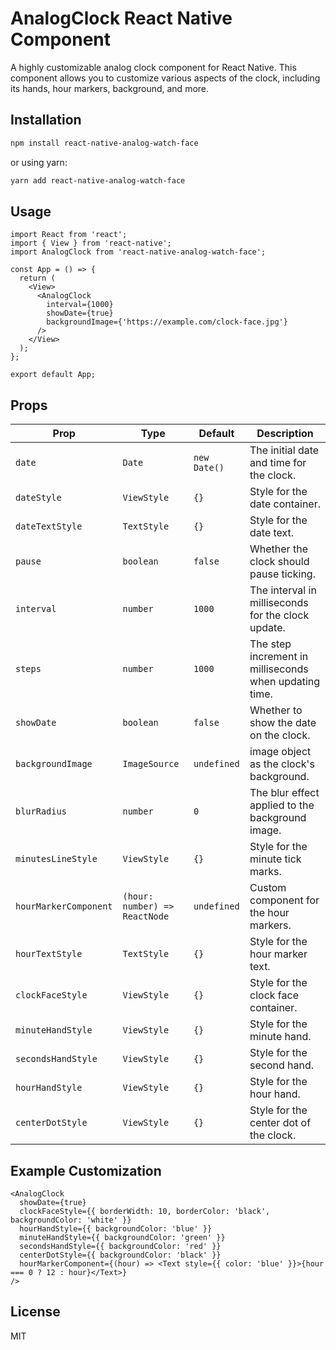 # AnalogClock React Native Component

A highly customizable analog clock component for React Native. This component allows you to customize various aspects of the clock, including its hands, hour markers, background, and more.

## Installation

```sh
npm install react-native-analog-watch-face
```

or using yarn:

```sh
yarn add react-native-analog-watch-face
```

## Usage

```tsx
import React from 'react';
import { View } from 'react-native';
import AnalogClock from 'react-native-analog-watch-face';

const App = () => {
  return (
    <View>
      <AnalogClock
        interval={1000}
        showDate={true}
        backgroundImage={'https://example.com/clock-face.jpg'}
      />
    </View>
  );
};

export default App;
```

## Props

| Prop | Type | Default | Description |
|------|------|---------|-------------|
| `date` | `Date` | `new Date()` | The initial date and time for the clock. |
| `dateStyle` | `ViewStyle` | `{}` | Style for the date container. |
| `dateTextStyle` | `TextStyle` | `{}` | Style for the date text. |
| `pause` | `boolean` | `false` | Whether the clock should pause ticking. |
| `interval` | `number` | `1000` | The interval in milliseconds for the clock update. |
| `steps` | `number` | `1000` | The step increment in milliseconds when updating time. |
| `showDate` | `boolean` | `false` | Whether to show the date on the clock. |
| `backgroundImage` | `ImageSource` | `undefined` | image object as the clock's background. |
| `blurRadius` | `number` | `0` | The blur effect applied to the background image. |
| `minutesLineStyle` | `ViewStyle` | `{}` | Style for the minute tick marks. |
| `hourMarkerComponent` | `(hour: number) => ReactNode` | `undefined` | Custom component for the hour markers. |
| `hourTextStyle` | `TextStyle` | `{}` | Style for the hour marker text. |
| `clockFaceStyle` | `ViewStyle` | `{}` | Style for the clock face container. |
| `minuteHandStyle` | `ViewStyle` | `{}` | Style for the minute hand. |
| `secondsHandStyle` | `ViewStyle` | `{}` | Style for the second hand. |
| `hourHandStyle` | `ViewStyle` | `{}` | Style for the hour hand. |
| `centerDotStyle` | `ViewStyle` | `{}` | Style for the center dot of the clock. |

## Example Customization

```tsx
<AnalogClock
  showDate={true}
  clockFaceStyle={{ borderWidth: 10, borderColor: 'black', backgroundColor: 'white' }}
  hourHandStyle={{ backgroundColor: 'blue' }}
  minuteHandStyle={{ backgroundColor: 'green' }}
  secondsHandStyle={{ backgroundColor: 'red' }}
  centerDotStyle={{ backgroundColor: 'black' }}
  hourMarkerComponent={(hour) => <Text style={{ color: 'blue' }}>{hour === 0 ? 12 : hour}</Text>}
/>
```

## License

MIT

